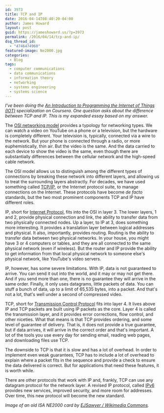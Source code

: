 ```yaml
---
id: 3973
title: TCP and IP
date: 2016-04-14T08:40:20-04:00
author: James Howard
layout: post
guid: https://jameshoward.us/?p=3973
permalink: /2016/04/14/tcp-and-ip/
dsq_thread_id:
  - "4746474960"
featured-image: Ne2000.jpg
categories:
  - Blog
tags:
  - computer communications
  - data communications
  - information theory
  - networking
  - systems engineering
  - systems science
---
```

_I've been doing the [An Introduction to Programming the Internet of Things (IOT)](https://www.coursera.org/specializations/iot) specialization on Coursera.  One question asks about the difference between TCP and IP.  This is my expanded essay based on my answer._

The [OSI networking model](https://en.wikipedia.org/wiki/OSI_model) provides a typology for networking types.  We can watch a video on YouTube on a phone or a television, but the hardware is completely different.  Your television is, typically, connected via a wire to the network.  But your phone is connected through a radio, or more euphemistically, thin air.  But the video is the same.  And the data carried to each device to show the video is the same, even though there are substantially differences between the cellular network and the high-speed cable network.  

The OSI model allows us to distinguish among the different types of connections by breaking these network into different layers, and allowing us to treat the surrounding layers abstractly.  For decades, we have used something called [TCP/IP](https://en.wikipedia.org/wiki/Internet_protocol_suite), or the Internet protocol suite, to manage connections on the Internet.  These protocols have become _de facto_ standards, but the two most prominent components TCP and IP have different roles.

IP, short for [Internet Protocol](https://en.wikipedia.org/wiki/Internet_Protocol), fits into the OSI in layer 3.  The lower layers, 1 and 2, provide physical connection and link, the ability to transfer data from two physically connected nodes.  Up a layer, to IP at 3, does something more interesting.  It provides a translation layer between logical addresses and physical.  It also, importantly, provides routing.  Routing is the ability to transfer data between two physical networks.  In your house, you might have 3 or 4 computers or tables, and they are all connected to the same physical network (even if wireless).  But the router and IP provide the ability to get information from that local physical network to someone else's physical network, like YouTube's video servers.  

IP, however, has some severe limitations.  With IP, data is not guaranteed to arrive.  You can send it out into the world, and it may or may not get there.  And if you send more than one, there is no guarantee they will arrive in the same order.  Finally, it only uses datagrams, little packets of data.  You can stuff a bunch of data, up to a limit of 65,535 bytes, into a packet.  And that's not a lot, that's well under a second of compressed video.  

TCP, short for [Transmission Control Protocol](https://en.wikipedia.org/wiki/Transmission_Control_Protocol) fits into layer 4.  It lives above IP and TCP packets are built using IP packets as the core.  Layer 4 is called the transmission layer, and it provides error corrections, flow control, and other niceties.  What that means is that TCP provides ordering, and some level of guarantee of delivery.  That is, it does not provide a true guarantee, but if data arrives, it will arrive in the correct order and that's important.  A lot of the tools you use every day for sending email, reading web pages, and downloading files use TCP.  

The downside to TCP is that it is slow and has a lot of overhead.  In order to implement even weak guarantees, TCP has to include a lot of overhead to explain where a packet fits in the sequence and provide a check to ensure the data delivered is correct. But for applications that need these features, it is worth while.

There are other protocols that work with IP and, frankly, TCP can use any datagram protocol for the network layer.  A revised IP protocol, called [IPv6](https://en.wikipedia.org/wiki/IPv6) provides new services, improved security, and more room for addresses.  Over time, this new protocol will become the new standard.

_Image of an old ISA NE2000 card by [EJSawyer / Wikimedia Commons](https://commons.wikimedia.org/wiki/File:Ne2000.jpg)._
